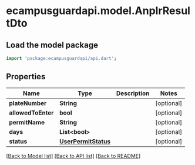 # ecampusguardapi.model.AnplrResultDto

## Load the model package
```dart
import 'package:ecampusguardapi/api.dart';
```

## Properties
Name | Type | Description | Notes
------------ | ------------- | ------------- | -------------
**plateNumber** | **String** |  | [optional] 
**allowedToEnter** | **bool** |  | [optional] 
**permitName** | **String** |  | [optional] 
**days** | **List&lt;bool&gt;** |  | [optional] 
**status** | [**UserPermitStatus**](UserPermitStatus.md) |  | [optional] 

[[Back to Model list]](../README.md#documentation-for-models) [[Back to API list]](../README.md#documentation-for-api-endpoints) [[Back to README]](../README.md)


